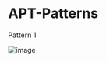 # APT-Patterns

Pattern 1


![image](https://user-images.githubusercontent.com/114615342/198863417-a6ac3afd-bf25-4685-a2ce-80aec1d73c20.png)

